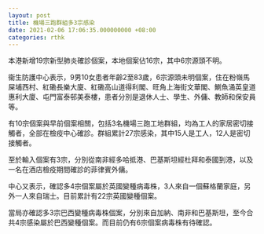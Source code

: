 ```yaml
---
layout: post
title: 機場三跑群組多3宗感染　
date: 2021-02-06 17:06:35.000000000 +08:00
categories: rthk
---
```


本港新增19宗新型肺炎確診個案，本地個案佔16宗，其中6宗源頭不明。

衞生防護中心表示，9男10女患者年齡2至83歲，6宗源頭未明個案，住在粉嶺馬屎埔西村、紅磡長樂大廈、紅磡高山道得利閣、旺角上海街文華閣、鰂魚涌英皇道惠利大廈、屯門富泰邨美泰樓，患者分別是退休人士、學生、外傭、教師和保安員等。

有10宗個案與早前個案相關，包括3名機場三跑工地群組，均為工人的家居密切接觸者，全部在檢疫中心確診。群組累計27宗感染，其中15人是工人，12人是密切接觸者。

至於輸入個案有3宗，分別從南非經多哈抵港、巴基斯坦經杜拜和泰國到港，以及一名在酒店檢疫期間確診的菲律賓外傭。

中心又表示，確認多4宗個案屬於英國變種病毒株，3人來自一個蘇格蘭家庭，另外一人來自瑞士。目前累計有22宗英國變種個案。

當局亦確認多3宗巴西變種病毒株個案，分別來自加納、南非和巴基斯坦，至今合共4宗感染屬於巴西變種個案。而目前仍有6宗個案病毒株有待確認。
